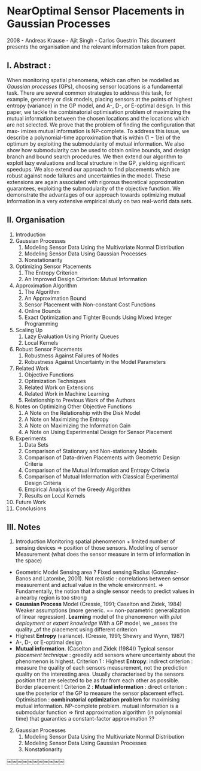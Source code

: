 # NearOptimal Sensor Placements in Gaussian Processes
2008 - Andreas Krause - Ajit Singh - Carlos Guestrin
This document presents the organisation and the relevant information taken from paper.
## I. Abstract :
When monitoring spatial phenomena, which can often be modelled as _Gaussian processes_ (GPs), choosing sensor locations is a fundamental task. There are several common strategies to address this task, for example, geometry or disk models, placing sensors at the points of highest entropy (variance) in the GP model, and A-, D-, or E-optimal design. In this paper, we tackle the combinatorial optimisation problem of maximizing the mutual information between the chosen locations and the locations which are not selected. We prove that the problem of finding the configuration that max- imizes mutual information is NP-complete. To address this issue, we describe a polynomial-time approximation that is within (1 − 1/e) of the optimum by exploiting the submodularity of mutual information. We also show how submodularity can be used to obtain online bounds, and design branch and bound search procedures. We then extend our algorithm to exploit lazy evaluations and local structure in the GP, yielding significant speedups. We also extend our approach to find placements which are robust against node failures and uncertainties in the model. These extensions are again associated with rigorous theoretical approximation guarantees, exploiting the submodularity of the objective function. We demonstrate the advantages of our approach towards optimizing mutual information in a very extensive empirical study on two real-world data sets.
## II. Organisation
1. Introduction
2. Gaussian Processes
	1. Modeling Sensor Data Using the Multivariate Normal Distribution
	2. Modeling Sensor Data Using Gaussian Processes
	3. Nonstationarity
3. Optimizing Sensor Placements
	1. The Entropy Criterion
	2. An Improved Design Criterion: Mutual Information
4. Approximation Algorithm
	1. The Algorithm
	2. An Approximation Bound
	3. Sensor Placement with Non-constant Cost Functions
	4. Online Bounds
	5. Exact Optimization and Tighter Bounds Using Mixed Integer Programming
5. Scaling Up
	1. Lazy Evaluation Using Priority Queues
	2. Local Kernels
6. Robust Sensor Placements
	1. Robustness Against Failures of Nodes
	2. Robustness Against Uncertainty in the Model Parameters
7. Related Work
	1. Objective Functions
	2. Optimization Techniques
	3. Related Work on Extensions
	4. Related Work in Machine Learning
	5. Relationship to Previous Work of the Authors
8. Notes on Optimizing Other Objective Functions
	1. A Note on the Relationship with the Disk Model
	2. A Note on Maximizing the Entropy
	3. A Note on Maximizing the Information Gain
	4. A Note on Using Experimental Design for Sensor Placement
9. Experiments
	1. Data Sets
	2. Comparison of Stationary and Non-stationary Models
	3. Comparison of Data-driven Placements with Geometric Design Criteria
	4. Comparison of the Mutual Information and Entropy Criteria
	5. Comparison of Mutual Information with Classical Experimental Design Criteria
	6. Empirical Analysis of the Greedy Algorithm
	7. Results on Local Kernels
10. Future Work
11. Conclusions

## III. Notes
1. Introduction
Monitoring spatial phenomenon + limited number of sensing devices =\> position of those sensors. 
Modelling of sensor Measurement (what does the sensor measure in term of information in the space)
- Geometric Model
Sensing area ? Fixed sensing Radius (Gonzalez- Banos and Latombe, 2001). Not realistic : correlations between sensor measurement and actual value in the whole environment.
=\> Fundamentally, the notion that a single sensor needs to predict values in a nearby region is too strong
- **Gaussian Process** Model  (Cressie, 1991; Caselton and Zidek, 1984)
Weaker assumptions (more generic. == non-parametric generalization of linear regression). **Learning** model of the phenomenon with _pilot deployment_ or _expert knowledge_
With a GP model, we _asses the quality _of the placement using different criterion
- Highest **Entropy** (variance).  (Cressie, 1991; Shewry and Wynn, 1987)
-  A-, D-, or E-optimal design
- **Mutual information**. (Caselton and Zidek (1984))
Typical sensor _placement technique_ : greedily add sensors where uncertainty about the phenomenon is highest. 
Criterion 1 : Highest **Entropy**: indirect criterion : measure the quality of each sensors measurement, not the prediction quality on the interesting area. Usually characterised by the sensors position that are selected to be as far from each other as possible. Border placement !
Criterion 2 : **Mutual information** : direct criterion : use the posterior of the GP to measure the sensor placement effect. 
Optimisation :  **combinatorial optimization problem** for maximising mutual information.   NP-complete problem.   mutual information is a submodular function =\> first approximation algorithm (in polynomial time) that guaranties a constant-factor approximation ??

2. Gaussian Processes
	1. Modeling Sensor Data Using the Multivariate Normal Distribution
	2. Modeling Sensor Data Using Gaussian Processes
	3. Nonstationarity




￼￼￼￼￼￼￼￼￼￼￼